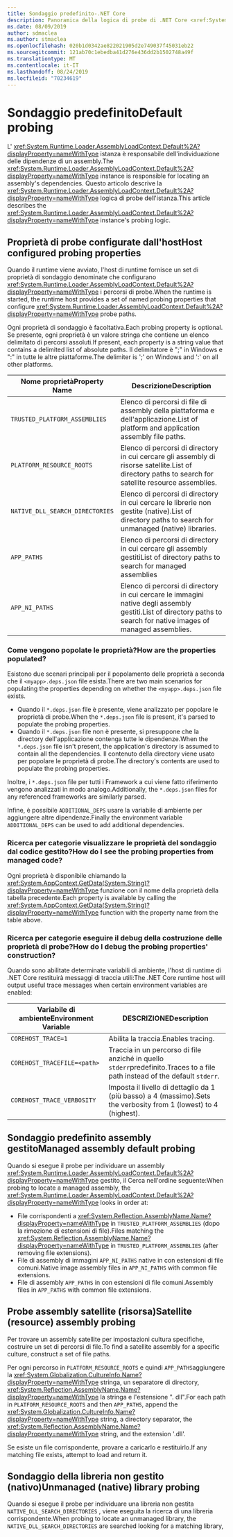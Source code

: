 ```yaml
---
title: Sondaggio predefinito-.NET Core
description: Panoramica della logica di probe di .NET Core <xref:System.Runtime.Loader.AssemblyLoadContext.Default%2A?displayProperty=nameWithType> per individuare le dipendenze.
ms.date: 08/09/2019
author: sdmaclea
ms.author: stmaclea
ms.openlocfilehash: 020b1d0342ae822021905d2e749037f45031eb22
ms.sourcegitcommit: 121ab70c1ebedba41d276e436dd2b1502748a49f
ms.translationtype: MT
ms.contentlocale: it-IT
ms.lasthandoff: 08/24/2019
ms.locfileid: "70234619"
---
```

# <a name="default-probing"></a><span data-ttu-id="f3dff-103">Sondaggio predefinito</span><span class="sxs-lookup"><span data-stu-id="f3dff-103">Default probing</span></span>

<span data-ttu-id="f3dff-104">L' <xref:System.Runtime.Loader.AssemblyLoadContext.Default%2A?displayProperty=nameWithType> istanza è responsabile dell'individuazione delle dipendenze di un assembly.</span><span class="sxs-lookup"><span data-stu-id="f3dff-104">The <xref:System.Runtime.Loader.AssemblyLoadContext.Default%2A?displayProperty=nameWithType> instance is responsible for locating an assembly's dependencies.</span></span> <span data-ttu-id="f3dff-105">Questo articolo descrive la <xref:System.Runtime.Loader.AssemblyLoadContext.Default%2A?displayProperty=nameWithType> logica di probe dell'istanza.</span><span class="sxs-lookup"><span data-stu-id="f3dff-105">This article describes the <xref:System.Runtime.Loader.AssemblyLoadContext.Default%2A?displayProperty=nameWithType> instance's probing logic.</span></span>

## <a name="host-configured-probing-properties"></a><span data-ttu-id="f3dff-106">Proprietà di probe configurate dall'host</span><span class="sxs-lookup"><span data-stu-id="f3dff-106">Host configured probing properties</span></span>

<span data-ttu-id="f3dff-107">Quando il runtime viene avviato, l'host di runtime fornisce un set di proprietà di sondaggio denominate che configurano <xref:System.Runtime.Loader.AssemblyLoadContext.Default%2A?displayProperty=nameWithType> i percorsi di probe.</span><span class="sxs-lookup"><span data-stu-id="f3dff-107">When the runtime is started, the runtime host provides a set of named probing properties that configure <xref:System.Runtime.Loader.AssemblyLoadContext.Default%2A?displayProperty=nameWithType> probe paths.</span></span>

<span data-ttu-id="f3dff-108">Ogni proprietà di sondaggio è facoltativa.</span><span class="sxs-lookup"><span data-stu-id="f3dff-108">Each probing property is optional.</span></span>  <span data-ttu-id="f3dff-109">Se presente, ogni proprietà è un valore stringa che contiene un elenco delimitato di percorsi assoluti.</span><span class="sxs-lookup"><span data-stu-id="f3dff-109">If present, each property is a string value that contains a delimited list of absolute paths.</span></span> <span data-ttu-id="f3dff-110">Il delimitatore è ";" in Windows e ":" in tutte le altre piattaforme.</span><span class="sxs-lookup"><span data-stu-id="f3dff-110">The delimiter is ';' on Windows and ':' on all other platforms.</span></span>

|<span data-ttu-id="f3dff-111">Nome proprietà</span><span class="sxs-lookup"><span data-stu-id="f3dff-111">Property Name</span></span>                 |<span data-ttu-id="f3dff-112">Descrizione</span><span class="sxs-lookup"><span data-stu-id="f3dff-112">Description</span></span>  |
|------------------------------|---------|
|`TRUSTED_PLATFORM_ASSEMBLIES`   | <span data-ttu-id="f3dff-113">Elenco di percorsi di file di assembly della piattaforma e dell'applicazione.</span><span class="sxs-lookup"><span data-stu-id="f3dff-113">List of platform and application assembly file paths.</span></span> |
|`PLATFORM_RESOURCE_ROOTS`       | <span data-ttu-id="f3dff-114">Elenco di percorsi di directory in cui cercare gli assembly di risorse satellite.</span><span class="sxs-lookup"><span data-stu-id="f3dff-114">List of directory paths to search for satellite resource assemblies.</span></span> |
|`NATIVE_DLL_SEARCH_DIRECTORIES` | <span data-ttu-id="f3dff-115">Elenco di percorsi di directory in cui cercare le librerie non gestite (native).</span><span class="sxs-lookup"><span data-stu-id="f3dff-115">List of directory paths to search for unmanaged (native) libraries.</span></span>        |
|`APP_PATHS`                     | <span data-ttu-id="f3dff-116">Elenco di percorsi di directory in cui cercare gli assembly gestiti</span><span class="sxs-lookup"><span data-stu-id="f3dff-116">List of directory paths to search for managed assemblies</span></span> |
|`APP_NI_PATHS`                  | <span data-ttu-id="f3dff-117">Elenco di percorsi di directory in cui cercare le immagini native degli assembly gestiti.</span><span class="sxs-lookup"><span data-stu-id="f3dff-117">List of directory paths to search for native images of managed assemblies.</span></span> |

### <a name="how-are-the-properties-populated"></a><span data-ttu-id="f3dff-118">Come vengono popolate le proprietà?</span><span class="sxs-lookup"><span data-stu-id="f3dff-118">How are the properties populated?</span></span>

<span data-ttu-id="f3dff-119">Esistono due scenari principali per il popolamento delle proprietà a seconda che il `<myapp>.deps.json` file esista.</span><span class="sxs-lookup"><span data-stu-id="f3dff-119">There are two main scenarios for populating the properties depending on whether the `<myapp>.deps.json` file exists.</span></span>

- <span data-ttu-id="f3dff-120">Quando il `*.deps.json` file è presente, viene analizzato per popolare le proprietà di probe.</span><span class="sxs-lookup"><span data-stu-id="f3dff-120">When the `*.deps.json` file is present, it's parsed to populate the probing properties.</span></span>
- <span data-ttu-id="f3dff-121">Quando il `*.deps.json` file non è presente, si presuppone che la directory dell'applicazione contenga tutte le dipendenze.</span><span class="sxs-lookup"><span data-stu-id="f3dff-121">When the `*.deps.json` file isn't present, the application's directory is assumed to contain all the dependencies.</span></span> <span data-ttu-id="f3dff-122">Il contenuto della directory viene usato per popolare le proprietà di probe.</span><span class="sxs-lookup"><span data-stu-id="f3dff-122">The directory's contents are used to populate the probing properties.</span></span>

<span data-ttu-id="f3dff-123">Inoltre, i `*.deps.json` file per tutti i Framework a cui viene fatto riferimento vengono analizzati in modo analogo.</span><span class="sxs-lookup"><span data-stu-id="f3dff-123">Additionally, the `*.deps.json` files for any referenced frameworks are similarly parsed.</span></span>

<span data-ttu-id="f3dff-124">Infine, è possibile `ADDITIONAL_DEPS` usare la variabile di ambiente per aggiungere altre dipendenze.</span><span class="sxs-lookup"><span data-stu-id="f3dff-124">Finally the environment variable `ADDITIONAL_DEPS` can be used to add additional dependencies.</span></span>

### <a name="how-do-i-see-the-probing-properties-from-managed-code"></a><span data-ttu-id="f3dff-125">Ricerca per categorie visualizzare le proprietà del sondaggio dal codice gestito?</span><span class="sxs-lookup"><span data-stu-id="f3dff-125">How do I see the probing properties from managed code?</span></span>

<span data-ttu-id="f3dff-126">Ogni proprietà è disponibile chiamando la <xref:System.AppContext.GetData(System.String)?displayProperty=nameWithType> funzione con il nome della proprietà della tabella precedente.</span><span class="sxs-lookup"><span data-stu-id="f3dff-126">Each property is available by calling the <xref:System.AppContext.GetData(System.String)?displayProperty=nameWithType> function with the property name from the table above.</span></span>

### <a name="how-do-i-debug-the-probing-properties-construction"></a><span data-ttu-id="f3dff-127">Ricerca per categorie eseguire il debug della costruzione delle proprietà di probe?</span><span class="sxs-lookup"><span data-stu-id="f3dff-127">How do I debug the probing properties' construction?</span></span>

<span data-ttu-id="f3dff-128">Quando sono abilitate determinate variabili di ambiente, l'host di runtime di .NET Core restituirà messaggi di traccia utili:</span><span class="sxs-lookup"><span data-stu-id="f3dff-128">The .NET Core runtime host will output useful trace messages when certain environment variables are enabled:</span></span>

|<span data-ttu-id="f3dff-129">Variabile di ambiente</span><span class="sxs-lookup"><span data-stu-id="f3dff-129">Environment Variable</span></span>        |<span data-ttu-id="f3dff-130">DESCRIZIONE</span><span class="sxs-lookup"><span data-stu-id="f3dff-130">Description</span></span>  |
|----------------------------|---------|
|`COREHOST_TRACE=1`          |<span data-ttu-id="f3dff-131">Abilita la traccia.</span><span class="sxs-lookup"><span data-stu-id="f3dff-131">Enables tracing.</span></span>|
|`COREHOST_TRACEFILE=<path>` |<span data-ttu-id="f3dff-132">Traccia in un percorso di file anziché in quello `stderr`predefinito.</span><span class="sxs-lookup"><span data-stu-id="f3dff-132">Traces to a file path instead of the default `stderr`.</span></span>|
|`COREHOST_TRACE_VERBOSITY`  |<span data-ttu-id="f3dff-133">Imposta il livello di dettaglio da 1 (più basso) a 4 (massimo).</span><span class="sxs-lookup"><span data-stu-id="f3dff-133">Sets the verbosity from 1 (lowest) to 4 (highest).</span></span>|

## <a name="managed-assembly-default-probing"></a><span data-ttu-id="f3dff-134">Sondaggio predefinito assembly gestito</span><span class="sxs-lookup"><span data-stu-id="f3dff-134">Managed assembly default probing</span></span>

<span data-ttu-id="f3dff-135">Quando si esegue il probe per individuare un assembly <xref:System.Runtime.Loader.AssemblyLoadContext.Default%2A?displayProperty=nameWithType> gestito, il Cerca nell'ordine seguente:</span><span class="sxs-lookup"><span data-stu-id="f3dff-135">When probing to locate a managed assembly, the <xref:System.Runtime.Loader.AssemblyLoadContext.Default%2A?displayProperty=nameWithType> looks in order at:</span></span>
- <span data-ttu-id="f3dff-136">File corrispondenti a <xref:System.Reflection.AssemblyName.Name?displayProperty=nameWithType> in `TRUSTED_PLATFORM_ASSEMBLIES` (dopo la rimozione di estensioni di file).</span><span class="sxs-lookup"><span data-stu-id="f3dff-136">Files matching the <xref:System.Reflection.AssemblyName.Name?displayProperty=nameWithType> in `TRUSTED_PLATFORM_ASSEMBLIES` (after removing file extensions).</span></span>
- <span data-ttu-id="f3dff-137">File di assembly di immagini `APP_NI_PATHS` native in con estensioni di file comuni.</span><span class="sxs-lookup"><span data-stu-id="f3dff-137">Native image assembly files in `APP_NI_PATHS` with common file extensions.</span></span>
- <span data-ttu-id="f3dff-138">File di assembly `APP_PATHS` in con estensioni di file comuni.</span><span class="sxs-lookup"><span data-stu-id="f3dff-138">Assembly files in `APP_PATHS` with common file extensions.</span></span>

## <a name="satellite-resource-assembly-probing"></a><span data-ttu-id="f3dff-139">Probe assembly satellite (risorsa)</span><span class="sxs-lookup"><span data-stu-id="f3dff-139">Satellite (resource) assembly probing</span></span>

<span data-ttu-id="f3dff-140">Per trovare un assembly satellite per impostazioni cultura specifiche, costruire un set di percorsi di file.</span><span class="sxs-lookup"><span data-stu-id="f3dff-140">To find a satellite assembly for a specific culture, construct a set of file paths.</span></span>

<span data-ttu-id="f3dff-141">Per ogni percorso in `PLATFORM_RESOURCE_ROOTS` e quindi `APP_PATHS`aggiungere la <xref:System.Globalization.CultureInfo.Name?displayProperty=nameWithType> stringa, un separatore di directory, <xref:System.Reflection.AssemblyName.Name?displayProperty=nameWithType> la stringa e l'estensione ". dll".</span><span class="sxs-lookup"><span data-stu-id="f3dff-141">For each path in `PLATFORM_RESOURCE_ROOTS` and then `APP_PATHS`, append the <xref:System.Globalization.CultureInfo.Name?displayProperty=nameWithType> string, a directory separator, the <xref:System.Reflection.AssemblyName.Name?displayProperty=nameWithType> string, and the extension '.dll'.</span></span>

<span data-ttu-id="f3dff-142">Se esiste un file corrispondente, provare a caricarlo e restituirlo.</span><span class="sxs-lookup"><span data-stu-id="f3dff-142">If any matching file exists, attempt to load and return it.</span></span>

## <a name="unmanaged-native-library-probing"></a><span data-ttu-id="f3dff-143">Sondaggio della libreria non gestito (nativo)</span><span class="sxs-lookup"><span data-stu-id="f3dff-143">Unmanaged (native) library probing</span></span>

<span data-ttu-id="f3dff-144">Quando si esegue il probe per individuare una libreria non gestita `NATIVE_DLL_SEARCH_DIRECTORIES` , viene eseguita la ricerca di una libreria corrispondente.</span><span class="sxs-lookup"><span data-stu-id="f3dff-144">When probing to locate an unmanaged library, the `NATIVE_DLL_SEARCH_DIRECTORIES` are searched looking for a matching library,</span></span>

